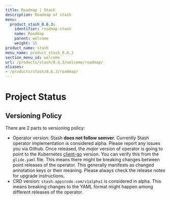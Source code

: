 ```yaml
---
title: Roadmap | Stash
description: Roadmap of stash
menu:
  product_stash_0.6.3:
    identifier: roadmap-stash
    name: Roadmap
    parent: welcome
    weight: 15
product_name: stash
menu_name: product_stash_0.6.3
section_menu_id: welcome
url: /products/stash/0.6.3/welcome/roadmap/
aliases:
- /products/stash/0.6.3/roadmap/
---
```


# Project Status

## Versioning Policy
There are 2 parts to versioning policy:

 - Operator version: Stash __does not follow semver__. Currently Stash operator implementation is considered alpha. Please report any issues you via Github. Once released, the _major_ version of operator is going to point to the Kubernetes [client-go](https://github.com/kubernetes/client-go#branches-and-tags) version. You can verify this from the `glide.yaml` file. This means there might be breaking changes between point releases of the operator. This generally manifests as changed annotation keys or their meaning.
Please always check the release notes for upgrade instructions.
 - CRD version: `stash.appscode.com/v1alpha1` is considered in alpha. This means breaking changes to the YAML format
might happen among different releases of the operator.
